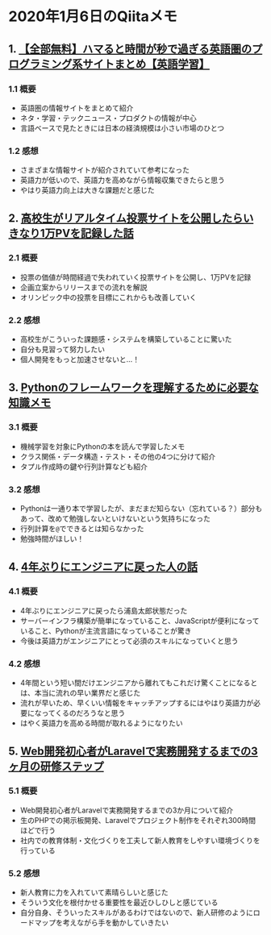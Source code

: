 # 2020年1月6日のQiitaメモ

## 1. [【全部無料】ハマると時間が秒で過ぎる英語圏のプログラミング系サイトまとめ【英語学習】](https://qiita.com/sukebeeeeei/items/76ce249ed264b8acc5f8)

### 1.1 概要

- 英語圏の情報サイトをまとめて紹介
- ネタ・学習・テックニュース・プロダクトの情報が中心
- 言語ベースで見たときには日本の経済規模は小さい市場のひとつ

### 1.2 感想

- さまざまな情報サイトが紹介されていて参考になった
- 英語力が低いので、英語力を高めながら情報収集できたらと思う
- やはり英語力向上は大きな課題だと感じた

## 2. [高校生がリアルタイム投票サイトを公開したらいきなり1万PVを記録した話](https://qiita.com/akaoni_sohei/items/186121bd9994197aab50)

### 2.1 概要

- 投票の価値が時間経過で失われていく投票サイトを公開し、1万PVを記録
- 企画立案からリリースまでの流れを解説
- オリンピック中の投票を目標にこれからも改善していく

### 2.2 感想

- 高校生がこういった課題感・システムを構築していることに驚いた
- 自分も見習って努力したい
- 個人開発をもっと加速させないと…！

## 3. [Pythonのフレームワークを理解するために必要な知識メモ](https://qiita.com/karaage0703/items/e4328dade983e830748a)

### 3.1 概要

- 機械学習を対象にPythonの本を読んで学習したメモ
- クラス関係・データ構造・テスト・その他の4つに分けて紹介
- タプル作成時の鍵や行列計算なども紹介

### 3.2 感想

- Pythonは一通り本で学習したが、まだまだ知らない（忘れている？）部分もあって、改めて勉強しないといけないという気持ちになった
- 行列計算を`@`でできるとは知らなかった
- 勉強時間がほしい！

## 4. [4年ぶりにエンジニアに戻った人の話](https://qiita.com/ast_kshinkawa/items/908a2b7b825fa37dbe7c)

### 4.1 概要

- 4年ぶりにエンジニアに戻ったら浦島太郎状態だった
- サーバーインフラ構築が簡単になっていること、JavaScriptが便利になっていること、Pythonが主流言語になっていることが驚き
- 今後は英語力がエンジニアにとって必須のスキルになっていくと思う

### 4.2 感想

- 4年間という短い間だけエンジニアから離れてもこれだけ驚くことになるとは、本当に流れの早い業界だと感じた
- 流れが早いため、早くいい情報をキャッチアップするにはやはり英語力が必要になってくるのだろうなと思う
- はやく英語力を高める時間が取れるようになりたい

## 5. [Web開発初心者がLaravelで実務開発するまでの3ヶ月の研修ステップ](https://qiita.com/bumptakayuki/items/446d4b29e6a12a8a9c2b)

### 5.1 概要

- Web開発初心者がLaravelで実務開発するまでの3か月について紹介
- 生のPHPでの掲示板開発、Laravelでプロジェクト制作をそれぞれ300時間ほどで行う
- 社内での教育体制・文化づくりを工夫して新人教育をしやすい環境づくりを行っている

### 5.2 感想

- 新人教育に力を入れていて素晴らしいと感じた
- そういう文化を根付かせる重要性を最近ひしひしと感じている
- 自分自身、そういったスキルがあるわけではないので、新人研修のようにロードマップを考えながら手を動かしていきたい

